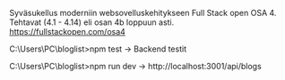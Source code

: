Syväsukellus moderniin websovelluskehitykseen Full Stack open OSA 4. Tehtavat (4.1 - 4.14) eli osan 4b loppuun asti.
https://fullstackopen.com/osa4

C:\Users\PC\bloglist>npm test
->
Backend testit

C:\Users\PC\bloglist>npm run dev
->
http://localhost:3001/api/blogs